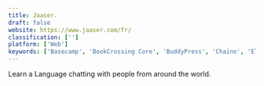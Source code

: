 ```yaml
---
title: Jaaser.
draft: false 
website: https://www.jaaser.com/fr/
classification: ['']
platform: ['Web']
keywords: ['Basecamp', 'BookCrossing Core', 'BuddyPress', 'Chaino', 'Elgg', 'Facebook', 'FineFriends', 'FriendsTonight', 'FrontBack', 'HumHub', 'Openbook', 'Oxwall', 'Patchwork', 'PenPal World', 'Pocket', 'SLOWLY', 'Ultimate Member', 'VK', 'eBay', 'swap-bot']
---
```

Learn a Language chatting with people from around the world.